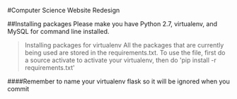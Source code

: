 #Computer Science Website Redesign

##Installing packages
Please make you have Python 2.7, virtualenv, and MySQL for command line installed.

>Installing packages for virtualenv
All the packages that are currently being used are stored in the requirements.txt.
To use the file, first do a source activate to activate your virtualenv, then do 'pip install -r requirements.txt'

####Remember to name your virtualenv flask so it will be ignored when you commit
